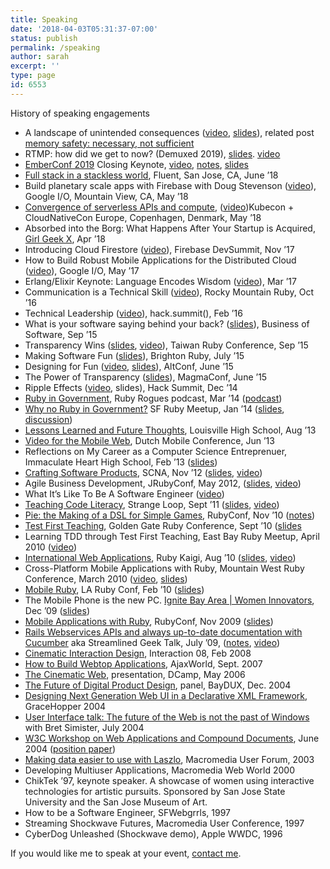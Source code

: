 ```yaml
---
title: Speaking
date: '2018-04-03T05:31:37-07:00'
status: publish
permalink: /speaking
author: sarah
excerpt: ''
type: page
id: 6553
---
```

History of speaking engagements

- A landscape of unintended consequences ([video](https://www.youtube.com/watch?v=pcuNby-MxCo), [slides](https://www.slideshare.net/sarah.allen/internet-security-a-landscape-of-unintended-consequences)), related post [memory safety: necessary, not sufficient](https://www.ultrasaurus.com/2019/12/memory-safety-necessary-not-sufficient/)
- RTMP: how did we get to now? (Demuxed 2019), [slides](https://www.slideshare.net/sarah.allen/rtmp-how-did-we-get-to-now-demuxed-2019). [video](https://www.youtube.com/watch?v=5Rv50RCwqo8)
- [EmberConf 2019](https://2019.emberconf.com/) Closing Keynote, [video](https://www.youtube.com/watch?v=tHyf1-DMBKY), [notes](https://www.ultrasaurus.com/2019/04/when-reality-is-broken-change-the-rules/), [slides](https://github.com/ultrasaurus/change-the-rules/blob/master/when-reality-is-broken-change-the-rules.pdf)
- [Full stack in a stackless world](https://conferences.oreilly.com/fluent/fl-ca/public/schedule/detail/65920), Fluent, San Jose, CA, June ’18
- Build planetary scale apps with Firebase with Doug Stevenson ([video](https://www.youtube.com/watch?v=9pwBgGgfHP8)), Google I/O, Mountain View, CA, May ’18
- [Convergence of serverless APIs and compute](https://kccnceu18.sched.com/event/DqwA/convergence-of-serverless-apis-compute-sarah-allen-google-intermediate-skill-level), ([video](https://www.youtube.com/watch?v=c4ShcwgrKL4))Kubecon + CloudNativeCon Europe, Copenhagen, Denmark, May ’18
- Absorbed into the Borg: What Happens After Your Startup is Acquired, [Girl Geek X](https://elevate.girlgeek.io), Apr ’18
- Introducing Cloud Firestore ([video](https://www.youtube.com/watch?v=W3xIOQu0h1w)), Firebase DevSummit, Nov ’17
- How to Build Robust Mobile Applications for the Distributed Cloud ([video](https://www.youtube.com/watch?v=9Fmsw5yzW5I&t=8s)), Google I/O, May ’17
- Erlang/Elixir Keynote: Language Encodes Wisdom ([video](https://www.youtube.com/watch?v=_PdcGptErsY)), Mar ’17
- Communication is a Technical Skill ([video](https://www.youtube.com/watch?v=coye0AllVuY&t=53s)), Rocky Mountain Ruby, Oct ’16
- Technical Leadership ([video](https://www.youtube.com/watch?v=S1iYeThQO-g)), hack.summit(), Feb ’16
- What is your software saying behind your back? ([slides](http://www.slideshare.net/marklittlewood/bos2015-sarah-allen-cofounder-mightyverse-18f?ref=http://businessofsoftware.org/2015/10/speaker-slide-decks-from-business-of-software-conference-usa-2015/)), Business of Software, Sep ’15
- Transparency Wins ([slides](http://www.slideshare.net/sarah.allen/transparency-wins), [video](https://www.youtube.com/watch?v=-2_9WFtEvaA)), Taiwan Ruby Conference, Sep ’15
- Making Software Fun ([slides](http://www.slideshare.net/sarah.allen/making-software-fun-export)), Brighton Ruby, July ’15
- Designing for Fun ([video](https://realm.io/news/altconf-sarah-allen-designing-for-fun/), [slides](http://www.slideshare.net/sarah.allen/designing-for-fun)), AltConf, June ’15
- The Power of Transparency ([slides](http://www.slideshare.net/sarah.allen/power-of-transparency)), MagmaConf, June ’15
- Ripple Effects ([video](https://www.youtube.com/watch?v=bMgF4q6dLl0), slides), Hack Summit, Dec ’14
- [Ruby in Government](http://rubyrogues.com/149-rr-ruby-in-government-with-sarah-allen), Ruby Rogues podcast, Mar ’14 ([podcast](/))
- [Why no Ruby in Government?](http://www.meetup.com/sfruby/events/158988692) SF Ruby Meetup, Jan ’14 ([slides](http://www.slideshare.net/sarah.allen/why-no-ruby-in-gov-pubprf), [discussion](https://github.com/codeforamerica/civic-tech-patterns/issues/30))
- [Lessons Learned and Future Thoughts](https://www.ultrasaurus.com/2013/09/lessons-learned-and-future-thoughts/), Louisville High School, Aug ’13
- [Video for the Mobile Web](http://lanyrd.com/2013/dutch-mobile-conference/scfmbx/), Dutch Mobile Conference, Jun ’13
- Reflections on My Career as a Computer Science Entreprenuer, Immaculate Heart High School, Feb ’13 ([slides](http://www.slideshare.net/sarah.allen/sarah-allen-computer-science-entrepreneur))
- [Crafting Software Products](http://scna.softwarecraftsmanship.org/speakers), SCNA, Nov ’12 ([slides](http://www.slideshare.net/sarah.allen/crafting-software-products), [video](http://vimeo.com/54020424))
- Agile Business Development, JRubyConf, May 2012, ([slides](http://www.slideshare.net/sarah.allen/agile-business-development-13035052), [video](http://vimeo.com/45717171))
- What It’s Like To Be A Software Engineer ([video](https://www.youtube.com/watch?v=Qs9pXQgMW4M))
- [Teaching Code Literacy](https://thestrangeloop.com/sessions/teaching-code-literacy), Strange Loop, Sept ’11 ([slides](http://www.slideshare.net/sarah.allen/teaching-code-literacy-9352066), [video](http://www.infoq.com/presentations/Easy-as-Pie-Teaching-Code-Literacy))
- [Pie: the Making of a DSL for Simple Games](http://www.rubyconf.org/presentations/33), RubyConf, Nov ’10 ([notes](https://www.ultrasaurus.com/sarahblog/2010/11/pie-game-development-for-kids/))
- [Test First Teaching](http://gogaruco.com/schedule.html#allen_chaffee), Golden Gate Ruby Conference, Sept ’10 ([slides](http://www.slideshare.net/sarah.allen/test-first-teaching-gogaruco-2010)
- Learning TDD through Test First Teaching, East Bay Ruby Meetup, April 2010 ([video](https://www.ultrasaurus.com/sarahblog/2010/06/learning-tdd-through-test-first-teaching/))
- [International Web Applications](http://rubykaigi.org/2010/en/events/16), Ruby Kaigi, Aug ’10 ([slides](http://www.slideshare.net/sarah.allen/international-web-application-development), [video](http://vimeo.com/14547648))
- Cross-Platform Mobile Applications with Ruby, Mountain West Ruby Conference, March 2010 ([video](http://confreaks.net/videos/15-mwrc2010-mobile-ruby), [slides](http://www.slideshare.net/sarah.allen/crossplatform-mobile-apps-with-ruby-mrwc))
- [Mobile Ruby](http://2010.larubyconf.com/presentations/11), LA Ruby Conf, Feb ’10 ([slides](http://www.slideshare.net/sarah.allen/mobile-ruby-la-rubyconf))
- The Mobile Phone is the new PC. [Ignite Bay Area | Women Innovators](http://ignite.oreilly.com/2009/11/ignite-bay-area-women-innovators-speakers-shared.html), Dec ’09 ([slides](http://www.slideshare.net/sarah.allen/sarah-allen-ignite-09))
- [Mobile Applications with Ruby](http://rubyconf.org/talks/109-mobile-applications-with-ruby), RubyConf, Nov 2009 ([slides](http://www.slideshare.net/sarah.allen/mobile-ruby-rubyconf-2009))
- [Rails Webservices APIs and always up-to-date documentation with Cucumber](http://www.meetup.com/sfruby/calendar/10664313/?from=list&offset=0) aka Streamlined Geek Talk, July ’09, ([notes](https://www.ultrasaurus.com/sarahblog/2009/07/streamlined-geek-talk/), [video](http://vimeo.com/5660427))
- [Cinematic Interaction Design](http://www.slideshare.net/sarah.allen/cinematic-interaction-design), Interaction 08, Feb 2008
- [How to Build Webtop Applications](http://www.ajaxworld.com/general/sessiondetail0907.htm?id=90), AjaxWorld, Sept. 2007
- [The Cinematic Web](http://www.socialtext.net/dcamp/index.cgi?cinematic_user_experience), presentation, DCamp, May 2006
- [The Future of Digital Product Design](http://www.baychi.org/baydux/20041208/), panel, BayDUX, Dec. 2004
- [Designing Next Generation Web UI in a Declarative XML Framework](2004-grace-hopper-talk.pdf), GraceHopper 2004
- [User Interface talk: The future of the Web is not the past of Windows](http://www.baychi.org/calendar/20040707/) with Bret Simister, July 2004
- [W3C Workshop on Web Applications and Compound Documents](http://www.w3.org/2004/04/webapps-cdf-ws/minutes-20040601.html), June 2004 ([position paper](https://www.ultrasaurus.com/writing/future-is-not-the-past/future-is-not-the-past.html))
- [Making data easier to use with Laszlo](http://www.sfmmuf.org/meeting050603.html), Macromedia User Forum, 2003
- Developing Multiuser Applications, Macromedia Web World 2000
- ChikTek ’97, keynote speaker. A showcase of women using interactive technologies for artistic pursuits. Sponsored by San Jose State University and the San Jose Museum of Art.
- How to be a Software Engineer, SFWebgrrls, 1997
- Streaming Shockwave Futures, Macromedia User Conference, 1997
- CyberDog Unleashed (Shockwave demo), Apple WWDC, 1996

If you would like me to speak at your event, [contact me](https://www.ultrasaurus.com/emailme.php).